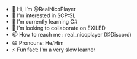 - 👋 Hi, I’m @RealNicoPlayer
- 👀 I’m interested in SCP:SL
- 🌱 I’m currently learning C#
- 💞️ I’m looking to collaborate on EXILED
- 📫 How to reach me : real_nicoplayer (@Discord)
- 😄 Pronouns: He/Him
- ⚡ Fun fact: I'm a very slow learner
